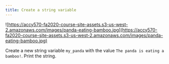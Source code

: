 ```yaml
---
title: Create a string variable
---
```


![https://accy570-fa2020-course-site-assets.s3-us-west-2.amazonaws.com/images/panda-eating-bamboo.jpg](https://accy570-fa2020-course-site-assets.s3-us-west-2.amazonaws.com/images/panda-eating-bamboo.jpg)

Create a new string variable `my_panda` with the value `The panda is eating a bamboo!`. Print the string.
